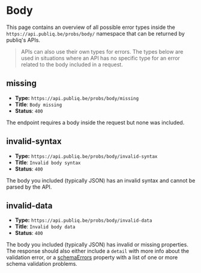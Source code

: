 # Body

This page contains an overview of all possible error types inside the `https://api.publiq.be/probs/body/` namespace that can be returned by publiq's APIs.

> APIs can also use their own types for errors. The types below are used in situations where an API has no specific type for an error related to the body included in a request.

## missing

*   **Type:** `https://api.publiq.be/probs/body/missing`
*   **Title**: `Body missing`
*   **Status**: `400`

The endpoint requires a body inside the request but none was included.

## invalid-syntax

*   **Type:** `https://api.publiq.be/probs/body/invalid-syntax`
*   **Title**: `Invalid body syntax`
*   **Status**: `400`

The body you included (typically JSON) has an invalid syntax and cannot be parsed by the API.

## invalid-data

*   **Type:** `https://api.publiq.be/probs/body/invalid-data`
*   **Title**: `Invalid body data`
*   **Status**: `400`

The body you included (typically JSON) has invalid or missing properties. The response should also either include a `detail` with more info about the validation error, or a [schemaErrors](./introduction.md#schemaErrors) property with a list of one or more schema validation problems.

